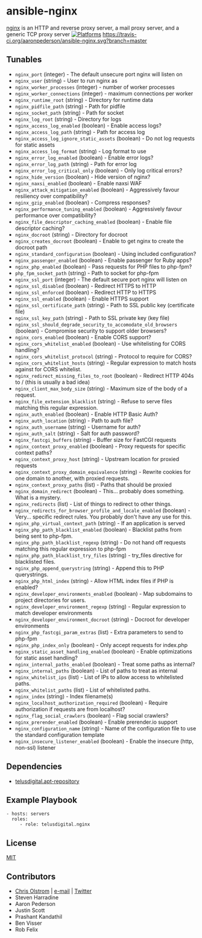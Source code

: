 # ansible-nginx

[nginx](http://nginx.org/) is an HTTP and reverse proxy server, a mail proxy server, and a generic TCP proxy server
[![Platforms](http://img.shields.io/badge/platforms-ubuntu-lightgrey.svg?style=flat)](#)
https://travis-ci.org/aaronpederson/ansible-nginx.svg?branch=master

Tunables
--------
* `nginx_port` (integer) - The default unsecure port nginx will listen on
* `nginx_user` (string) - User to run nginx as
* `nginx_worker_processes` (integer) - number of worker processes
* `nginx_worker_connections` (integer) - maximum connections per worker
* `nginx_runtime_root` (string) - Directory for runtime data
* `nginx_pidfile_path` (string) - Path for pidfile
* `nginx_socket_path` (string) - Path for socket
* `nginx_log_root` (string) - Directory for logs
* `nginx_access_log_enabled` (boolean) - Enable access logs?
* `nginx_access_log_path` (string) - Path for access log
* `nginx_access_log_ignore_static_assets` (boolean) - Do not log requests for static assets
* `nginx_access_log_format` (string) - Log format to use
* `nginx_error_log_enabled` (boolean) - Enable error logs?
* `nginx_error_log_path` (string) - Path for error log
* `nginx_error_log_critical_only` (boolean) - Only log critical errors?
* `nginx_hide_version` (boolean) - Hide version of nginx?
* `nginx_naxsi_enabled` (boolean) - Enable naxsi WAF
* `nginx_attack_mitigation_enabled` (boolean) - Aggressively favour resiliency over compatibility?
* `nginx_gzip_enabled` (boolean) - Compress responses?
* `nginx_performance_tuning_enabled` (boolean) - Aggressively favour performance over compatibility?
* `nginx_file_descriptor_caching_enabled` (boolean) - Enable file descriptor caching?
* `nginx_docroot` (string) - Directory for docroot
* `nginx_creates_docroot` (boolean) - Enable to get nginx to create the docroot path
* `nginx_standard_configuration` (boolean) - Using included configuration?
* `nginx_passenger_enabled` (boolean) - Enable passenger for Ruby apps?
* `nginx_php_enabled` (boolean) - Pass requests for PHP files to php-fpm?
* `php_fpm_socket_path` (string) - Path to socket for php-fpm
* `nginx_ssl_port` (integer) - The default secure port nginx will listen on
* `nginx_ssl_disabled` (boolean) - Redirect HTTPS to HTTP
* `nginx_ssl_enforced` (boolean) - Redirect HTTP to HTTPS
* `nginx_ssl_enabled` (boolean) - Enable HTTPS support
* `nginx_ssl_certificate_path` (string) - Path to SSL public key (certificate file)
* `nginx_ssl_key_path` (string) - Path to SSL private key (key file)
* `nginx_ssl_should_degrade_security_to_accomodate_old_browsers` (boolean) - Compromise security to support older browsers?
* `nginx_cors_enabled` (boolean) - Enable CORS support?
* `nginx_cors_whitelist_enabled` (boolean) - Use whitelisting for CORS handling?
* `nginx_cors_whitelist_protocol` (string) - Protocol to require for CORS?
* `nginx_cors_whitelist_hosts` (string) - Regular expression to match hosts against for CORS whitelist.
* `nginx_redirect_missing_files_to_root` (boolean) - Redirect HTTP 404s to / (this is usually a bad idea)
* `nginx_client_max_body_size` (string) - Maximum size of the body of a request.
* `nginx_file_extension_blacklist` (string) - Refuse to serve files matching this regular expression.
* `nginx_auth_enabled` (boolean) - Enable HTTP Basic Auth?
* `nginx_auth_location` (string) - Path to auth file?
* `nginx_auth_username` (string) - Username for auth?
* `nginx_auth_salt` (string) - Salt for auth password?
* `nginx_fastcgi_buffers` (string) - Buffer size for FastCGI requests
* `nginx_context_proxy_enabled` (boolean) - Proxy requests for specific context paths?
* `nginx_context_proxy_host` (string) - Upstream location for proxied requests
* `nginx_context_proxy_domain_equivalence` (string) - Rewrite cookies for one domain to another, with proxied requests.
* `nginx_context_proxy_paths` (list) - Paths that should be proxied
* `nginx_domain_redirect` (boolean) - This... probably does something. What is a mystery.
* `nginx_redirects` (list) - List of things to redirect to other things.
* `nginx_redirects_for_browser_profile_and_locale_enabled` (boolean) - Very... specific redirect rules. You probably don't have any use for this.
* `nginx_php_virtual_context_path` (string) - If an application is served
* `nginx_php_path_blacklist_enabled` (boolean) - Blacklist paths from being sent to php-fpm.
* `nginx_php_path_blacklist_regexp` (string) - Do not hand off requests matching this regular expression to php-fpm
* `nginx_php_path_blacklist_try_files` (string) - try_files directive for blacklisted files.
* `nginx_php_append_querystring` (string) - Append this to PHP querystrings.
* `nginx_php_html_index` (string) - Allow HTML index files if PHP is enabled?
* `nginx_developer_environments_enabled` (boolean) - Map subdomains to project directories for users.
* `nginx_developer_environment_regexp` (string) - Regular expression to match developer environments
* `nginx_developer_environment_docroot` (string) - Docroot for developer environments
* `nginx_php_fastcgi_param_extras` (list) - Extra parameters to send to php-fpm
* `nginx_php_index_only` (boolean) - Only accept requests for index.php
* `nginx_static_asset_handling_enabled` (boolean) - Enable optimizations for static asset handling?
* `nginx_internal_paths_enabled` (boolean) - Treat some paths as internal?
* `nginx_internal_paths` (boolean) - List of paths to treat as internal
* `nginx_whitelist_ips` (list) - List of IPs to allow access to whitelisted paths.
* `nginx_whitelist_paths` (list) - List of whitelisted paths.
* `nginx_index` (string) - Index filename(s)
* `nginx_localhost_authorization_required` (boolean) - Require authorization if requests are from localhost?
* `nginx_flag_social_crawlers` (boolean) - Flag social crawlers?
* `nginx_prerender_enabled` (boolean) - Enable prerender.io support
* `nginx_configuration_name` (string) - Name of the configuration file to use the standard configuration template
* `nginx_insecure_listener_enabled` (boolean) - Enable the insecure (http, non-ssl) listener

Dependencies
------------
* [telusdigital.apt-repository](https://github.com/telusdigital/ansible-apt-repository/)

Example Playbook
----------------
    - hosts: servers
      roles:
         - role: telusdigital.nginx

License
-------
[MIT](https://tldrlegal.com/license/mit-license)

Contributors
------------
* [Chris Olstrom](https://colstrom.github.io/) | [e-mail](mailto:chris@olstrom.com) | [Twitter](https://twitter.com/ChrisOlstrom)
* Steven Harradine
* Aaron Pederson
* Justin Scott
* Prashant Kandathil
* Ben Visser
* Rob Felix
